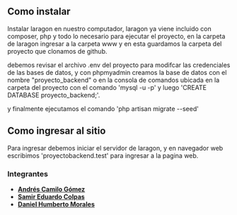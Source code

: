 
## Como instalar

Instalar laragon en nuestro computador, laragon ya viene incluido con composer, php y todo lo necesario para ejecutar el proyecto, en la carpeta de laragon ingresar a la carpeta www y en esta guardamos la carpeta del proyecto que clonamos de github. 
 
debemos revisar el archivo .env del proyecto para modifcar las credenciales de las bases de datos, y con phpmyadmin creamos la base de datos con el nombre "proyecto_backend" o en la consola de comandos ubicada en la carpeta del proyecto con el comando 'mysql -u -p' y luego 'CREATE DATABASE proyecto_backend;'.

y finalmente ejecutamos el comando 'php artisan migrate --seed'


## Como ingresar al sitio

Para ingresar debemos iniciar el servidor de laragon, y en navegador web escribimos 'proyectobackend.test' para ingresar a la pagina web.

### Integrantes

- **[Andrés Camilo Gómez](andresc.gomez@upb.edu.co)**
- **[Samir Eduardo Colpas](samir.colpas@upb.edu.co)**
- **[Daniel Humberto Morales](daniel.moralesr@upb.edu.co)**



